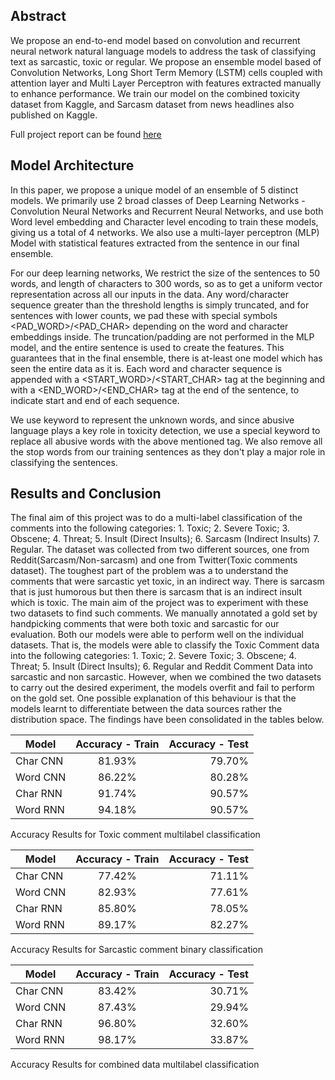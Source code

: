 ## Abstract
We propose an end-to-end model based on convolution and recurrent neural network natural language models to address the task of classifying text as sarcastic, toxic or regular. We propose an ensemble model based of Convolution Networks, Long Short Term Memory (LSTM) cells coupled with attention layer and Multi Layer Perceptron with features extracted manually to enhance performance. We train our model on the combined toxicity dataset from Kaggle, and Sarcasm dataset from news headlines also published on Kaggle.

Full project report can be found [here](https://drive.google.com/file/d/1DTa8J_ktCo9tnb6zAsZ32zF6FSeEkZcP/view?usp=sharing)

## Model Architecture
In this paper, we propose a unique model of an ensemble of 5 distinct models. We primarily use 2 broad classes of Deep Learning Networks - Convolution Neural Networks and Recurrent Neural Networks,  and use both Word level embedding and Character level encoding to train these models, giving us a total of 4 networks. We also use a multi-layer perceptron (MLP) Model with statistical features extracted from the sentence in our final ensemble.

For our deep learning networks, We restrict the size of the sentences to 50 words, and length of characters to 300 words, so as to get a uniform vector representation across all our inputs in the data. Any word/character sequence greater than the threshold lengths is simply truncated, and for sentences with lower counts, we pad these with special symbols <PAD\_WORD>/<PAD\_CHAR> depending on the word and character embeddings inside. The truncation/padding are not performed in the MLP model, and the entire sentence is used to create the features. This guarantees that in the final ensemble, there is at-least one model which has seen the entire data as it is. Each word and character sequence is appended with a <START\_WORD>/<START\_CHAR> tag at the beginning and with a <END\_WORD>/<END\_CHAR> tag at the end of the sentence, to indicate start and end of each sequence.

We use <UNK> keyword to represent the unknown words, and since abusive language plays a key role in toxicity detection, we use a special keyword <ABUSIVE> to replace all abusive words with the above mentioned tag. We also remove all the stop words from our training sentences as they don't play a major role in classifying the sentences.
  
## Results and Conclusion
The final aim of this project was to do a multi-label classification of the comments into the following categories:  1. Toxic; 2. Severe Toxic; 3. Obscene; 4. Threat; 5. Insult (Direct Insults); 6. Sarcasm (Indirect Insults) 7. Regular. The dataset was collected from two different sources, one from Reddit(Sarcasm/Non-sarcasm) and one from Twitter(Toxic comments dataset). The toughest part of the problem was a to understand the comments that were sarcastic yet toxic, in an indirect way. There is sarcasm that is just humorous but then there is sarcasm that is an indirect insult which is toxic. The main aim of the project was to experiment with these two datasets to find such comments. We manually annotated a gold set by handpicking comments that were both toxic and sarcastic for our evaluation. Both our models were able to perform well on the individual datasets. That is, the models were able to classify the Toxic Comment data into the following categories: 1. Toxic; 2. Severe Toxic; 3. Obscene; 4. Threat; 5. Insult (Direct Insults); 6. Regular and Reddit Comment Data into sarcastic and non sarcastic. However, when we combined the two datasets to carry out the desired experiment, the models overfit and fail to perform on the gold set. One possible explanation of this behaviour is that the models learnt to differentiate between the data sources rather the distribution space. The findings have been consolidated in the tables below.

| Model        | Accuracy - Train           | Accuracy - Test  |
| ------------- |:-------------:| -----:|
| Char CNN      | 81.93% | 79.70% |
| Word CNN      | 86.22%      |   80.28% |
| Char RNN | 91.74%    |    90.57% |
| Word RNN | 94.18%      |    90.57% |
Accuracy Results for Toxic comment multilabel classification

| Model        | Accuracy - Train           | Accuracy - Test  |
| ------------- |:-------------:| -----:|
| Char CNN       | 77.42% | 71.11% |
| Word CNN      | 82.93%      |   77.61% |
| Char RNN | 85.80%      |    78.05% |
| Word RNN | 89.17%      |    82.27% |
Accuracy Results for Sarcastic comment binary classification

| Model        | Accuracy - Train           | Accuracy - Test  |
| ------------- |:-------------:| -----:|
| Char CNN       | 83.42% | 30.71% |
| Word CNN      | 87.43%      |   29.94% |
| Char RNN | 96.80%      |    32.60% |
| Word RNN | 98.17%      |    33.87% |
Accuracy Results for combined data multilabel classification


  


